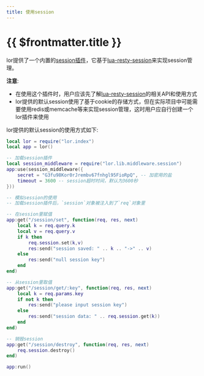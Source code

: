 ```yaml
---
title: 使用session
---
```


# {{ $frontmatter.title }}


<div class="placeholder"></div>


lor提供了一个内置的[session插件](https://github.com/sumory/lor/blob/master/lor/lib/middleware/session.lua)，它基于[lua-resty-session](https://github.com/bungle/lua-resty-session)来实现session管理。

**注意**:

- 在使用这个插件时，用户应该先了解[lua-resty-session](https://github.com/bungle/lua-resty-session)的相关API和使用方式
- lor提供的默认session使用了基于cookie的存储方式，但在实际项目中可能需要使用redis或memcache等来实现session管理，这时用户应自行创建一个lor插件来使用


lor提供的默认session的使用方式如下:

```lua
local lor = require("lor.index")
local app = lor()

-- 加载session插件
local session_middleware = require("lor.lib.middleware.session")
app:use(session_middleware({
    secret = "G3fu98Kor0rJrembv67fnhgl95FioRpQ", -- 加密用的盐
    timeout = 3600 -- session超时时间，默认为3600秒
}))

-- 模拟session的使用
-- 加载session插件后，`session`对象被注入到了`req`对象里

-- 在session里赋值
app:get("/session/set", function(req, res, next)
    local k = req.query.k
    local v = req.query.v
    if k then
        req.session.set(k,v)
        res:send("session saved: " .. k .. "->" .. v)
    else
        res:send("null session key")
    end
end)

-- 从session里取值
app:get("/session/get/:key", function(req, res, next)
    local k = req.params.key
    if not k then
        res:send("please input session key")
    else
        res:send("session data: " .. req.session.get(k))
    end
end)

-- 销毁session
app:get("/session/destroy", function(req, res, next)
    req.session.destroy()
end)

app:run()
```

